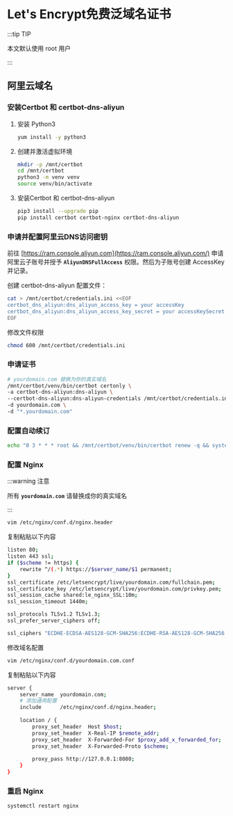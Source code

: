 # Let's Encrypt免费泛域名证书

:::tip TIP

本文默认使用 root 用户

:::

## 阿里云域名

### 安装Certbot 和 certbot-dns-aliyun

1. 安装 Python3

   ```bash
   yum install -y python3
   ```

2. 创建并激活虚拟环境

   ```bash
   mkdir -p /mnt/certbot
   cd /mnt/certbot
   python3 -m venv venv
   source venv/bin/activate
   ```

3. 安装Certbot 和 certbot-dns-aliyun

   ```bash
   pip3 install --upgrade pip
   pip install certbot certbot-nginx certbot-dns-aliyun
   ```

### 申请并配置阿里云DNS访问密钥

前往 [https://ram.console.aliyun.com](https://ram.console.aliyun.com/) 申请阿里云子账号并授予 **`AliyunDNSFullAccess`** 权限。然后为子账号创建 AccessKey 并记录。

创建 certbot-dns-aliyun 配置文件：

```bash
cat > /mnt/certbot/credentials.ini <<EOF
certbot_dns_aliyun:dns_aliyun_access_key = your accessKey
certbot_dns_aliyun:dns_aliyun_access_key_secret = your accessKeySecret
EOF
```

修改文件权限

```bash
chmod 600 /mnt/certbot/credentials.ini
```

### 申请证书

```bash
# yourdomain.com 替换为你的真实域名
/mnt/certbot/venv/bin/certbot certonly \
-a certbot-dns-aliyun:dns-aliyun \
--certbot-dns-aliyun:dns-aliyun-credentials /mnt/certbot/credentials.ini \
-d yourdomain.com \
-d "*.yourdomain.com"
```

### 配置自动续订

```bash
echo "0 3 * * * root && /mnt/certbot/venv/bin/certbot renew -q && systemctl restart nginx" | sudo tee -a /etc/crontab > /dev/null
```

### 配置 Nginx

:::warning 注意

所有 **`yourdomain.com`** 请替换成你的真实域名

:::

```bash
vim /etc/nginx/conf.d/nginx.header
```

复制粘贴以下内容

```bash
listen 80;
listen 443 ssl;
if ($scheme != https) {
    rewrite ^/(.*) https://$server_name/$1 permanent;
} 
ssl_certificate /etc/letsencrypt/live/yourdomain.com/fullchain.pem;
ssl_certificate_key /etc/letsencrypt/live/yourdomain.com/privkey.pem;
ssl_session_cache shared:le_nginx_SSL:10m;
ssl_session_timeout 1440m;

ssl_protocols TLSv1.2 TLSv1.3;
ssl_prefer_server_ciphers off;

ssl_ciphers "ECDHE-ECDSA-AES128-GCM-SHA256:ECDHE-RSA-AES128-GCM-SHA256:ECDHE-ECDSA-AES256-GCM-SHA384:ECDHE-RSA-AES256-GCM-SHA384:ECDHE-ECDSA-CHACHA20-POLY1305:ECDHE-RSA-CHACHA20-POLY1305:DHE-RSA-AES128-GCM-SHA256:DHE-RSA-AES256-GCM-SHA384";

```

修改域名配置

```bash
vim /etc/nginx/conf.d/yourdomain.com.conf
```

复制粘贴以下内容

```bash
server {
    server_name  yourdomain.com;
    # 添加通用配置
    include      /etc/nginx/conf.d/nginx.header;
 
    location / {
        proxy_set_header  Host $host;  
        proxy_set_header  X-Real-IP $remote_addr;  
        proxy_set_header  X-Forwarded-For $proxy_add_x_forwarded_for;  
        proxy_set_header  X-Forwarded-Proto $scheme;  
 
        proxy_pass http://127.0.0.1:8080;
    }
}
```

### 重启 Nginx

```bash
systemctl restart nginx
```

